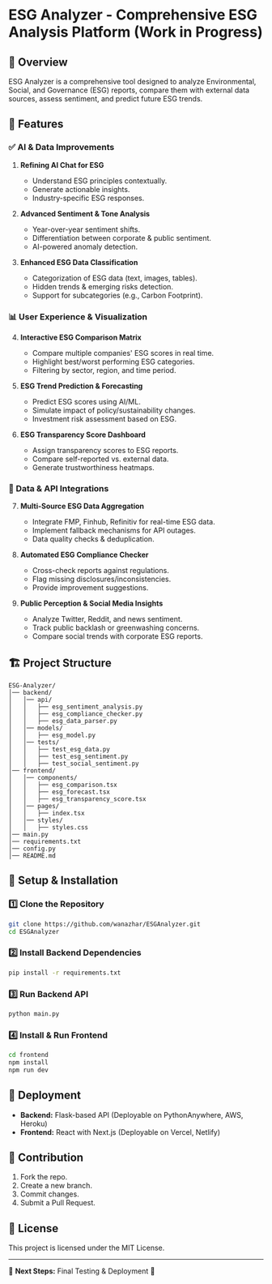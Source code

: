# ESG Analyzer - Comprehensive ESG Analysis Platform (Work in Progress)

## 📌 Overview
ESG Analyzer is a comprehensive tool designed to analyze Environmental, Social, and Governance (ESG) reports, compare them with external data sources, assess sentiment, and predict future ESG trends.

## 🚀 Features
### ✅ AI & Data Improvements
1. **Refining AI Chat for ESG**
   - Understand ESG principles contextually.
   - Generate actionable insights.
   - Industry-specific ESG responses.

2. **Advanced Sentiment & Tone Analysis**
   - Year-over-year sentiment shifts.
   - Differentiation between corporate & public sentiment.
   - AI-powered anomaly detection.

3. **Enhanced ESG Data Classification**
   - Categorization of ESG data (text, images, tables).
   - Hidden trends & emerging risks detection.
   - Support for subcategories (e.g., Carbon Footprint).

### 📊 User Experience & Visualization
4. **Interactive ESG Comparison Matrix**
   - Compare multiple companies' ESG scores in real time.
   - Highlight best/worst performing ESG categories.
   - Filtering by sector, region, and time period.

5. **ESG Trend Prediction & Forecasting**
   - Predict ESG scores using AI/ML.
   - Simulate impact of policy/sustainability changes.
   - Investment risk assessment based on ESG.

6. **ESG Transparency Score Dashboard**
   - Assign transparency scores to ESG reports.
   - Compare self-reported vs. external data.
   - Generate trustworthiness heatmaps.

### 🔗 Data & API Integrations
7. **Multi-Source ESG Data Aggregation**
   - Integrate FMP, Finhub, Refinitiv for real-time ESG data.
   - Implement fallback mechanisms for API outages.
   - Data quality checks & deduplication.

8. **Automated ESG Compliance Checker**
   - Cross-check reports against regulations.
   - Flag missing disclosures/inconsistencies.
   - Provide improvement suggestions.

9. **Public Perception & Social Media Insights**
   - Analyze Twitter, Reddit, and news sentiment.
   - Track public backlash or greenwashing concerns.
   - Compare social trends with corporate ESG reports.

## 🏗️ Project Structure
```
ESG-Analyzer/
│── backend/
│   │── api/
│   │   ├── esg_sentiment_analysis.py
│   │   ├── esg_compliance_checker.py
│   │   ├── esg_data_parser.py
│   │── models/
│   │   ├── esg_model.py
│   │── tests/
│   │   ├── test_esg_data.py
│   │   ├── test_esg_sentiment.py
│   │   ├── test_social_sentiment.py
│── frontend/
│   │── components/
│   │   ├── esg_comparison.tsx
│   │   ├── esg_forecast.tsx
│   │   ├── esg_transparency_score.tsx
│   │── pages/
│   │   ├── index.tsx
│   │── styles/
│   │   ├── styles.css
│── main.py
│── requirements.txt
│── config.py
│── README.md
```

## 🔧 Setup & Installation
### 1️⃣ Clone the Repository
```sh
git clone https://github.com/wanazhar/ESGAnalyzer.git
cd ESGAnalyzer
```
### 2️⃣ Install Backend Dependencies
```sh
pip install -r requirements.txt
```
### 3️⃣ Run Backend API
```sh
python main.py
```
### 4️⃣ Install & Run Frontend
```sh
cd frontend
npm install
npm run dev
```

## 🚀 Deployment
- **Backend:** Flask-based API (Deployable on PythonAnywhere, AWS, Heroku)
- **Frontend:** React with Next.js (Deployable on Vercel, Netlify)

## 🤝 Contribution
1. Fork the repo.
2. Create a new branch.
3. Commit changes.
4. Submit a Pull Request.

## 📜 License
This project is licensed under the MIT License.

---
🎯 **Next Steps:** Final Testing & Deployment 🚀
